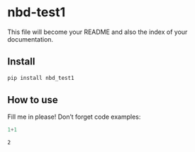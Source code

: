 nbd-test1
================

<!-- WARNING: THIS FILE WAS AUTOGENERATED! DO NOT EDIT! -->

This file will become your README and also the index of your
documentation.

## Install

``` sh
pip install nbd_test1
```

## How to use

Fill me in please! Don’t forget code examples:

``` python
1+1
```

    2

